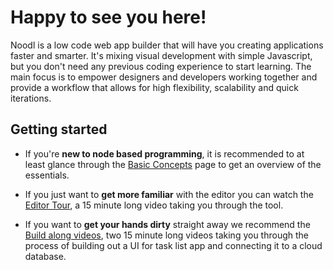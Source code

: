 # Happy to see you here!

Noodl is a low code web app builder that will have you creating applications faster and smarter. It's mixing visual development with simple Javascript, but you don't need any previous coding experience to start learning. The main focus is to empower designers and developers working together and provide a workflow that allows for high flexibility, scalability and quick iterations. 

## Getting started

-   If you're **new to node based programming**, it is recommended to at least glance through the [Basic Concepts](/guides/basic-concepts/) page to get an overview of the essentials.

-   If you just want to **get more familiar** with the editor you can watch the [Editor Tour](/guides/editor-tour/), a 15 minute long video taking you through the tool.

-   If you want to **get your hands dirty** straight away we recommend the [Build along videos](/tutorials/getting-started.md), two 15 minute long videos taking you through the process of building out a UI for task list app and connecting it to a cloud database. 
